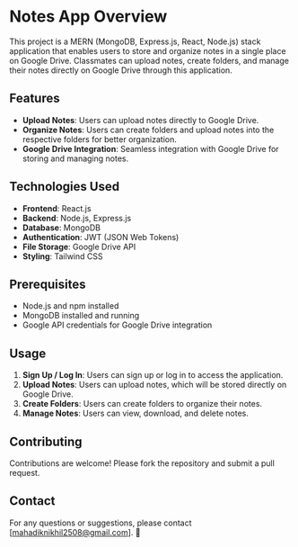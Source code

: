 
# Notes App Overview

This project is a MERN (MongoDB, Express.js, React, Node.js) stack application that enables users to store and organize notes in a single place on Google Drive. Classmates can upload notes, create folders, and manage their notes directly on Google Drive through this application.

## Features

- **Upload Notes**: Users can upload notes directly to Google Drive.
- **Organize Notes**: Users can create folders and upload notes into the respective folders for better organization.
- **Google Drive Integration**: Seamless integration with Google Drive for storing and managing notes.

## Technologies Used

- **Frontend**: React.js
- **Backend**: Node.js, Express.js
- **Database**: MongoDB
- **Authentication**: JWT (JSON Web Tokens)
- **File Storage**: Google Drive API
- **Styling**: Tailwind CSS

## Prerequisites

- Node.js and npm installed
- MongoDB installed and running
- Google API credentials for Google Drive integration

## Usage

1. **Sign Up / Log In**: Users can sign up or log in to access the application.
2. **Upload Notes**: Users can upload notes, which will be stored directly on Google Drive.
3. **Create Folders**: Users can create folders to organize their notes.
4. **Manage Notes**: Users can view, download, and delete notes.

## Contributing

Contributions are welcome! Please fork the repository and submit a pull request.

## Contact

For any questions or suggestions, please contact [mahadiknikhil2508@gmail.com]. 🌟
